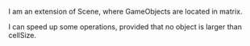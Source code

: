 I am an extension of Scene, where GameObjects are located in matrix.

I can speed up some operations, provided that no object is larger than cellSize.